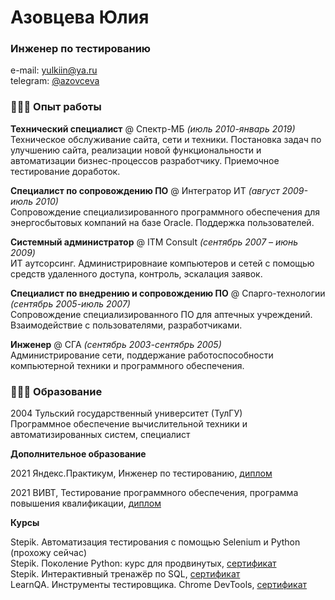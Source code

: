 # Азовцева Юлия

### Инженер по тестированию


e-mail: [yulkiin@ya.ru](mailto:yulkiin@ya.ru) <br>
telegram: [@azovceva](https://t.me/azovceva)

### 👩🏼‍💻 Опыт работы

**Технический специалист** @ Спектр-МБ _(июль 2010-январь 2019)_ <br>
Техническое обслуживание сайта, сети и техники. Постановка задач по улучшению сайта, реализации новой функциональности и автоматизации бизнес-процессов разработчику. Приемочное тестирование доработок. <br>

**Специалист по сопровождению ПО** @ Интегратор ИТ _(август 2009-июль 2010)_ <br>
Сопровождение специализированного программного обеспечения для энергосбытовых компаний на базе Oracle. Поддержка пользователей.

**Системный администратор** @ ITM Consult _(сентябрь 2007 – июнь 2009)_ <br>
ИТ аутсорсинг. Администрировнаие компьютеров и сетей с помощью средств удаленного доступа, контроль, эскалация заявок.

**Специалист по внедрению и сопровождению ПО** @ Спарго-технологии _(сентябрь 2005-июль 2007)_ <br>
Сопровождение специализированного ПО для аптечных учреждений. Взаимодействие с пользователями, разработчиками.

**Инженер** @ СГА _(сентябрь 2003-сентябрь 2005)_ <br>
Администрирование сети, поддержание работоспособности компьютерной техники и программного обеспечения.
    

### 👩🏼‍🎓 Образование

2004
Тульский государственный университет (ТулГУ) <br>
Программное обеспечение вычислительной техники и автоматизированных систем, специалист

**Дополнительное образование**

2021 Яндекс.Практикум, Инженер по тестированию, [диплом](https://disk.yandex.ru/i/ifpD07cNlpk-zg) <br>

2021 ВИВТ, Тестирование программного обеспечения, программа повышения квалификации, [диплом](https://disk.yandex.ru/i/rMugZMfrFdOBWQ) <br>

**Курсы**

Stepik. Автоматизация тестирования с помощью Selenium и Python (прохожу сейчас) <br>
Stepik. Поколение Python: курс для продвинутых, [сертификат](https://stepik.org/cert/1372224) <br>
Stepik. Интерактивный тренажёр по SQL, [сертификат](https://stepik.org/cert/1097387) <br>
LearnQA. Инструменты тестировщика. Chrome DevTools, [сертификат](http://cert.software-testing.ru/306789700127949323) <br>


